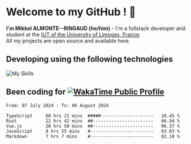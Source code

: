 # Welcome to my GitHub ! 🌃

**I'm Mikkel ALMONTE--RINGAUD (he/him)** - I'm a fullstack developer and student at the [IUT of the University of Limoges, France](https://iut.unilim.fr). \
All my projects are open source and available here.

## Developing using the following technologies

![My Skills](https://skillicons.dev/icons?i=dart,solidjs,pnpm,nodejs,ts,js,vercel,netlify,html,css,rust,astro,git,vue,md,electron,figma,github,bash,bun,cloudflare,py,tailwind,nginx,npm,tauri,vite,zig,yarn,windicss&theme=dark)

## Been coding for [![WakaTime Public Profile](https://wakatime.com/badge/user/0839e595-e07a-435c-8d59-ed95f2a3d6dd.svg?style=flat-square)](https://wakatime.com/@0839e595-e07a-435c-8d59-ed95f2a3d6dd)

<!--START_SECTION:waka-->

```plain
From: 07 July 2024 - To: 06 August 2024

TypeScript     60 hrs 21 mins  #####--------------------   18.45 %
Rust           22 hrs 42 mins  ##-----------------------   06.94 %
Vue.js         20 hrs 50 mins  ##-----------------------   06.37 %
JavaScript     9 hrs 55 mins   #------------------------   03.03 %
Markdown       7 hrs 7 mins    #------------------------   02.18 %
```

<!--END_SECTION:waka-->
